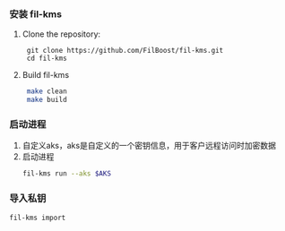 ### 安装 fil-kms

1. Clone the repository:
    ```ssh
     git clone https://github.com/FilBoost/fil-kms.git
     cd fil-kms
    ```
2. Build fil-kms
   ```sh
    make clean
    make build
    ```
   
### 启动进程
1. 自定义aks，aks是自定义的一个密钥信息，用于客户远程访问时加密数据 
2. 启动进程
   ```sh
   fil-kms run --aks $AKS
   ```

### 导入私钥
   ```sh
  fil-kms import
   ```
### 

